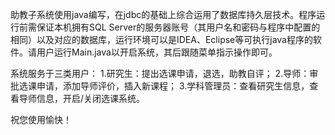 助教子系统使用java编写，在jdbc的基础上综合运用了数据库持久层技术。程序运行前需保证本机拥有SQL Server的服务器账号（其用户名和密码与程序中配置的相同）以及对应的数据库，运行环境可以是IDEA、Eclipse等可执行java程序的软件。请用户运行Main.java以开启系统，其后跟随菜单指示操作即可。

系统服务于三类用户：
1.研究生：提出选课申请，退选，助教自评；
2.导师：审批选课申请，添加导师评价，插入新课程；
3.学科管理员：查看研究生信息，查看导师信息，开启/关闭选课系统。

祝您使用愉快！
